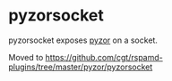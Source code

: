 # pyzorsocket

pyzorsocket exposes [pyzor](https://github.com/SpamExperts/pyzor) on a socket.

Moved to https://github.com/cgt/rspamd-plugins/tree/master/pyzor/pyzorsocket
